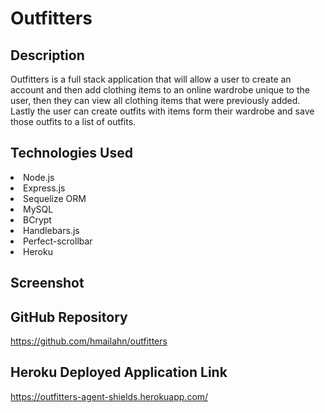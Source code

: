 # Outfitters

## Description
Outfitters is a full stack application that will allow a user to create an account and then add clothing items to an online wardrobe unique to the user, then they can view all clothing items that were previously added. Lastly the user can create outfits with items form their wardrobe and save those outfits to a list of outfits.

## Technologies Used
<li> Node.js </li>
<li> Express.js </li>
<li> Sequelize ORM </li>
<li> MySQL </li>
<li> BCrypt </li>
<li> Handlebars.js </li>
<li> Perfect-scrollbar </li>
<li> Heroku </li>


## Screenshot
<!-- Placeholder value -->

## GitHub Repository
https://github.com/hmailahn/outfitters 

## Heroku Deployed Application Link
https://outfitters-agent-shields.herokuapp.com/
